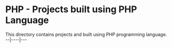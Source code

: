 # PHP - Projects built using PHP Language

This directory contains projects and built using PHP programming 
language.
--|----|---